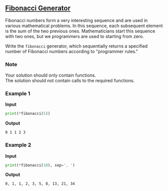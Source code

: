 ## [Fibonacci Generator](../../../solutions/4.3/43_h.py)

Fibonacci numbers form a very interesting sequence and are used in various mathematical problems. In this sequence, each subsequent element is the sum of the two previous ones. Mathematicians start this sequence with two ones, but we programmers are used to starting from zero.

Write the `fibonacci` generator, which sequentially returns a specified number of Fibonacci numbers according to "programmer rules."

### Note

Your solution should only contain functions.\
The solution should not contain calls to the required functions.

### Example 1

__Input__
```python
print(*fibonacci(5))
```

__Output__
```plaintext
0 1 1 2 3
```

### Example 2

__Input__
```python
print(*fibonacci(10), sep=', ')
```

__Output__
```plaintext
0, 1, 1, 2, 3, 5, 8, 13, 21, 34
```